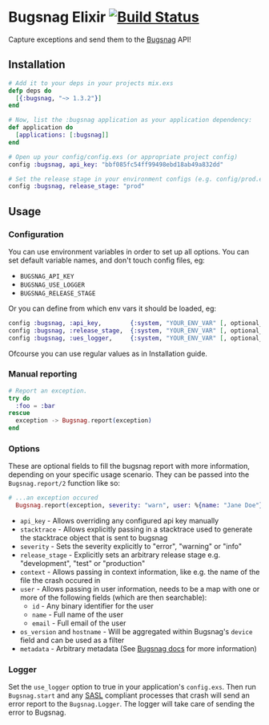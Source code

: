 # Bugsnag Elixir [![Build Status](https://travis-ci.org/jarednorman/bugsnag-elixir.svg?branch=master)](https://travis-ci.org/jarednorman/bugsnag-elixir)

Capture exceptions and send them to the [Bugsnag](http://bugsnag.com) API!

## Installation

```elixir
# Add it to your deps in your projects mix.exs
defp deps do
  [{:bugsnag, "~> 1.3.2"}]
end

# Now, list the :bugsnag application as your application dependency:
def application do
  [applications: [:bugsnag]]
end

# Open up your config/config.exs (or appropriate project config)
config :bugsnag, api_key: "bbf085fc54ff99498ebd18ab49a832dd"

# Set the release stage in your environment configs (e.g. config/prod.exs)
config :bugsnag, release_stage: "prod"
```

## Usage

### Configuration

You can use environment variables in order to set up all options. You can set default variable names, and don't touch config files, eg:

- `BUGSNAG_API_KEY`
- `BUGSNAG_USE_LOGGER`
- `BUGSNAG_RELEASE_STAGE`

Or you can define from which env vars it should be loaded, eg:

```elixir
config :bugsnag, :api_key,        {:system, "YOUR_ENV_VAR" [, optional_default]}
config :bugsnag, :release_stage,  {:system, "YOUR_ENV_VAR" [, optional_default]}
config :bugsnag, :ues_logger,     {:system, "YOUR_ENV_VAR" [, optional_default]}
```

Ofcourse you can use regular values as in Installation guide.

### Manual reporting

```elixir
# Report an exception.
try do
  :foo = :bar
rescue
  exception -> Bugsnag.report(exception)
end
```

### Options

These are optional fields to fill the bugsnag report with more information, depending on your specific usage scenario.
They can be passed into the `Bugsnag.report/2` function like so:

```elixir
# ...an exception occured
  Bugsnag.report(exception, severity: "warn", user: %{name: "Jane Doe"})
```

- `api_key` - Allows overriding any configured api key manually
- `stacktrace` - Allows explicitly passing in a stacktrace used to generate the stacktrace object that is sent to bugsnag
- `severity` - Sets the severity explicitly to "error", "warning" or "info"
- `release_stage` - Explicitly sets an arbitrary release stage e.g. "development", "test" or "production"
- `context` - Allows passing in context information, like e.g. the name of the file the crash occured in
- `user` - Allows passing in user information, needs to be a map with one or more of the following fields (which are then searchable):
  - `id` - Any binary identifier for the user
  - `name` - Full name of the user
  - `email` - Full email of the user
- `os_version` and `hostname` - Will be aggregated within Bugsnag's `device` field and can be used as a filter
- `metadata` - Arbitrary metadata (See [Bugsnag docs](https://docs.bugsnag.com/api/error-reporting/#json-payload) for more information)

### Logger

Set the `use_logger` option to true in your application's `config.exs`.
Then run `Bugsnag.start` and any [SASL](http://www.erlang.org/doc/apps/sasl/error_logging.html)
compliant processes that crash will send an error report to the `Bugsnag.Logger`.
The logger will take care of sending the error to Bugsnag.

